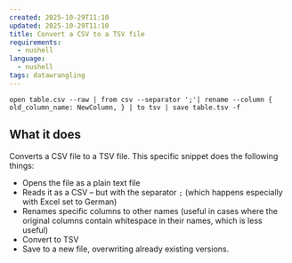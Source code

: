 ```yaml
---
created: 2025-10-29T11:10
updated: 2025-10-29T11:10
title: Convert a CSV to a TSV file
requirements:
  - nushell
language:
  - nushell
tags: datawrangling
---
```


```nushell
open table.csv --raw | from csv --separator ';'| rename --column { old_column_name: NewColumn, } | to tsv | save table.tsv -f
```

## What it does

Converts a CSV file to a TSV file. This specific snippet does the following things:
- Opens the file as a plain text file
- Reads it as a CSV – but with the separator `;` (which happens especially with Excel set to German)
- Renames specific columns to other names (useful in cases where the original columns contain whitespace in their names, which is less useful)
- Convert to TSV
- Save to a new file, overwriting already existing versions.